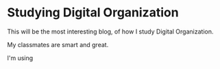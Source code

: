 # Studying Digital Organization 

This will be the most interesting blog, of how I study Digital Organization.

My classmates are smart and great.

I'm using 
